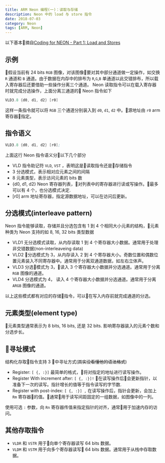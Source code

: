 ```yaml
---
title: ARM Neon 编程(一)：读取与存储
description: Neon 中的 load 与 store 指令
date: 2018-07-03
category: Neon
tags: [ARM, Neon]
---
```


以下基本摘自[Coding for NEON - Part 1: Load and Stores
](https://community.arm.com/processors/b/blog/posts/coding-for-neon---part-1-load-and-stores)

## 示例

假设当前有 24 bits `RGB` 图像，对该图像要对其中部分通道做一定操作，如交换 `R` 通道和 `B` 通道。由于数据在内存中的排布为 `R`,`G`,`B` 单通道以此交错排布，所以载入寄存器后还要借助一些操作分离三个通道。
Neon 读取指令可以在载入寄存器时就完成分选操作，上面分离三通道的 Neon 指令如下

```asm
VLD3.8 {d0, d1, d2} [r0]
```

这样一条指令就可以将 `RGB` 三个通道分别装入到 `d0`, `d1`, `d2` 中。源地址由 `r0` arm 寄存器指定。

## 指令语义

```asm
VLD3.8 {d0, d1, d2} [r0];
```

上面这行 Neon 指令语义分以下几个部分

- VLD
    指令助记符 `VLD`, `VST` ，表明这是读取指令还是存储指令
- 3
    分选模式，表示相对应元素之间的间隔
- 8
    元素类型，表示访问元素的 bits 数
- {d0, d1, d2}
    Neon 寄存器列表，对列表中的寄存器进行读或写操作。最多可以有 4 个，也分选模式决定.
- [r0]
    arm 地址寄存器，指定源数据地址，可以在访问后更新。

## 分选模式(interleave pattern)

Neon 指令能够读取，存储并且分选包含有 1 到 4 个相同大小元素的结构，元素种类为 Neon 支持的如 8, 16, 32 bits 类型数据

- VLD1
    无分选模式读取，从内存读取 1 到 4 个寄存器大小数据。通常用于处理非交错数据(non-interleaveing data)
- VLD2
    分选模式为 3，从内存读入 2 到 4 个寄存器大小。奇数位置和偶数位置元素装入不同寄存器中。通常用于分离双通道数据，如左右立体声。
- VLD3
    分选模式为 3，读入 3 个寄存器大小数据并分选通道。通常用于分离 `RGB` 图像的通道。
- VLD4
    分选模式为 4， 读入 4 个寄存器大小数据并分选通道。通常用于分离 `ARGB` 图像的通道。

以上这些模式都有对应的存储指令，可以在写入内存前就完成通道的分选。

## 元素类型(element type)

元素类型通常表示为 8 bits, 16 bits, 还是 32 bits. 影响寄存器装入的元素个数和分选步长。

## 寻址模式

结构化存取指令支持 3 中寻址方式(~~其实没看懂他的语法格式~~)

- Register: `[ {, :}]`
    最简单的格式，将对指定的地址进行读写操作。
- Register With increment after: `[ {, :}]!`
    在读写操作后会更新指针，以准备下一次的读写。指针增长的值等于指令读写的字节数.
- Register with post-index: `[ {, :}] ,`
    在读写操作后，指针会更新，会加上 `Rm` 寄存器的值。通常用于读写间距固定的一组数据，如图像中的一列。

使用可选 `:` 参数，向 `Rn` 寄存器传值来指定指针的对齐，通常用于加速内存的访问。

## 其他存取指令

- `VLDR` 和 `VSTR`
    用于向单个寄存器读写 64 bits 数据。
- `VLDM` 和 `VSTM`
    用于向多个寄存器读写 64 bits 数据。通常用于从栈中存取数据。